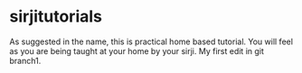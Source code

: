 # sirjitutorials
As suggested in the name, this is practical home based tutorial. You will feel as you are being taught at your home by your sirji.
My first edit in git branch1.
